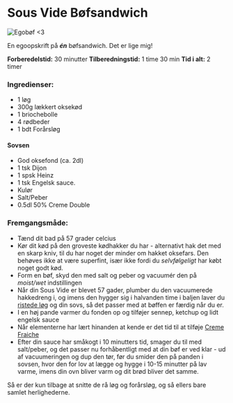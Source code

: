 # Sous Vide Bøfsandwich
![Egobøf <3](images/sous_vide_bøfsanner.jpg)

En egoopskrift på __*én*__ bøfsandwich. Det er lige mig!

__Forberedelstid:__ 30 minutter
__Tilberedningstid:__ 1 time 30 min
__Tid i alt:__ 2 timer

### Ingredienser:
- 1 løg
- 300g lækkert oksekød
- 1 briochebolle
- 4 rødbeder
- 1 bdt Forårsløg

#### Sovsen
- God oksefond (ca. 2dl)
- 1 tsk Dijon
- 1 spsk Heinz
- 1 tsk Engelsk sauce.
- Kulør
- Salt/Peber
- 0.5dl 50% Creme Double

### Fremgangsmåde:
- Tænd dit bad på 57 grader celcius
- Kør dit kød på den groveste kødhakker du har - alternativt hak det med en skarp kniv, til du har noget der minder om hakket oksefars. Den behøves ikke at være superfint, især ikke fordi du _selvfølgeligt_ har købt noget godt kød.
- Form en bøf, skyd den med salt og peber og vacuumér den på _moist/wet_ indstillingen
- Når din Sous Vide er blevet 57 gader, plumber du den vacuumerede hakkedreng i, og imens den hygger sig i halvanden time i baljen laver du [ristede løg](Ristede_løg.md) og din sovs, så det passer med at bøffen er færdig når du er.
- I en høj pande varmer du fonden op og tilføjer sennep, ketchup og lidt engelsk sauce
- Når elementerne har lært hinanden at kende er det tid til at tilføje [Creme Fraiche](https://www.youtube.com/watch?v=RnD5tLp-W6A)
- Efter din sauce har småkogt i 10 minutters tid, smager du til med salt/peber, og det passer nu forhåbentligt med at din bøf er ved klar - ud af vacuumeringen og dup den tør, før du smider den på panden i sovsen, hvor den for lov at lægge og hygge i 10-15 minutter på lav varme, imens din ovn bliver varm og dit brød bliver det samme. 

Så er der kun tilbage at snitte de rå løg og forårsløg, og så ellers bare samlet herlighederne. 
